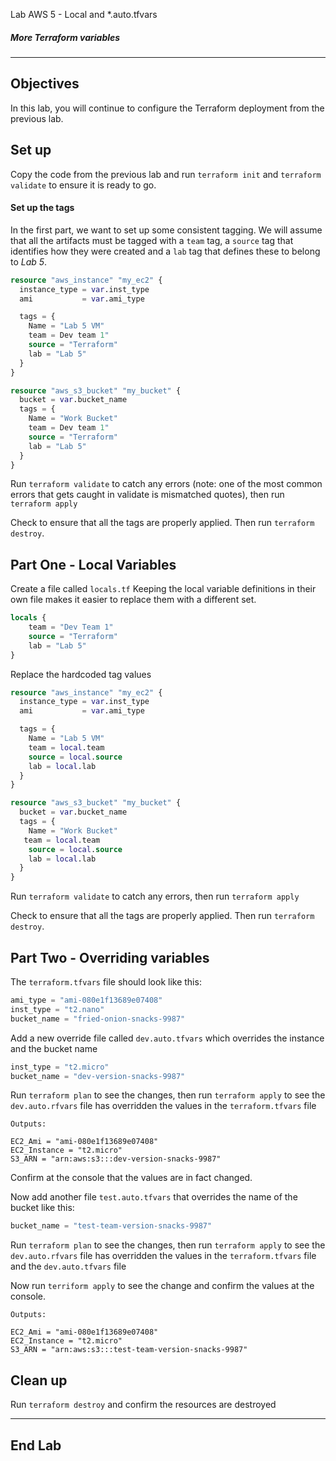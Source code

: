Lab AWS 5 - Local and *.auto.tfvars

##### More Terraform variables

---

## Objectives

In this lab, you will continue to configure the Terraform deployment from the previous lab.

## Set up

Copy the code from the previous lab and run `terraform init` and `terraform validate` to ensure it is ready to go.

#### Set up the tags

In the first part, we want to set up some consistent tagging. We will assume that all the artifacts must be tagged with a `team` tag, a `source` tag that identifies how they were created and a `lab` tag that defines these to belong to _Lab 5_.

``` terraform
resource "aws_instance" "my_ec2" {
  instance_type = var.inst_type
  ami           = var.ami_type

  tags = {
    Name = "Lab 5 VM"
    team = Dev team 1"
    source = "Terraform"
    lab = "Lab 5"
  }
}

resource "aws_s3_bucket" "my_bucket" {
  bucket = var.bucket_name
  tags = {
    Name = "Work Bucket"
    team = Dev team 1"
    source = "Terraform"
    lab = "Lab 5"
  }
}
```

Run `terraform validate` to catch any errors (note: one of the most common errors that gets caught in validate is mismatched quotes), then run `terraform apply`

Check to ensure that all the tags are properly applied. Then run `terraform destroy`. 

## Part One - Local Variables

Create a file called `locals.tf` Keeping the local variable definitions in their own file makes it easier to replace them with a different set.

```terraform
locals {
    team = "Dev Team 1"
    source = "Terraform"
    lab = "Lab 5"
}
```

Replace the hardcoded tag values

```terraform
resource "aws_instance" "my_ec2" {
  instance_type = var.inst_type
  ami           = var.ami_type

  tags = {
    Name = "Lab 5 VM"
    team = local.team
    source = local.source
    lab = local.lab
  }
}

resource "aws_s3_bucket" "my_bucket" {
  bucket = var.bucket_name
  tags = {
    Name = "Work Bucket"
   team = local.team
    source = local.source
    lab = local.lab
  }
}
```
Run `terraform validate` to catch any errors, then run `terraform apply`

Check to ensure that all the tags are properly applied. Then run `terraform destroy`. 

## Part Two - Overriding variables

The `terraform.tfvars` file should look like this:

```terraform
ami_type = "ami-080e1f13689e07408"
inst_type = "t2.nano"
bucket_name = "fried-onion-snacks-9987"
```

Add a new override file called `dev.auto.tfvars` which overrides the instance and the bucket name

```terraform
inst_type = "t2.micro"
bucket_name = "dev-version-snacks-9987"
```

Run `terraform plan` to see the changes, then run `terraform apply` to see the `dev.auto.rfvars` file has overridden the values in the `terraform.tfvars` file

```console
Outputs:

EC2_Ami = "ami-080e1f13689e07408"
EC2_Instance = "t2.micro"
S3_ARN = "arn:aws:s3:::dev-version-snacks-9987"
```

Confirm at the console that the values are in fact changed.

Now add another file `test.auto.tfvars` that overrides the name of the bucket like this:

```terraform
bucket_name = "test-team-version-snacks-9987"
```

Run `terraform plan` to see the changes, then run `terraform apply` to see the `dev.auto.rfvars` file has overridden the values in the `terraform.tfvars` file and the `dev.auto.tfvars` file

Now run `terriform apply` to see the change and confirm the values at the console.

```console
Outputs:

EC2_Ami = "ami-080e1f13689e07408"
EC2_Instance = "t2.micro"
S3_ARN = "arn:aws:s3:::test-team-version-snacks-9987"
```

## Clean up

Run `terraform destroy` and confirm the resources are destroyed

---

## End Lab